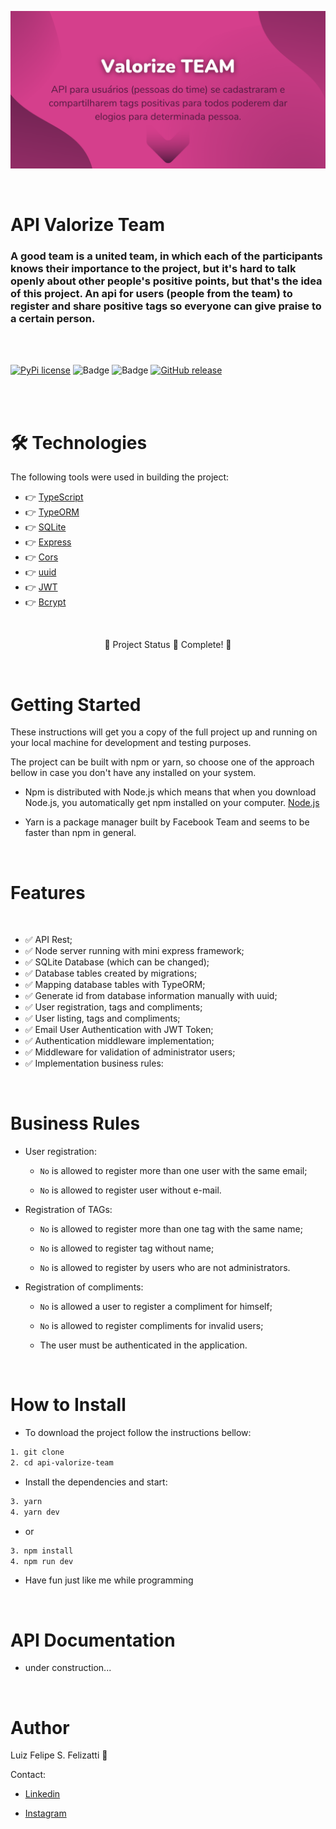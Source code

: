 ![Banner](/assets/banner.png)

<br/>

# API Valorize Team

### A good team is a united team, in which each of the participants knows their importance to the project, but it's hard to talk openly about other people's positive points, but that's the idea of this project. An api for users (people from the team) to register and share positive tags so everyone can give praise to a certain person.

<br/>
<br/>

[![PyPi license](https://badgen.net/pypi/license/pip/)](https://pypi.com/project/pip/) ![Badge](https://img.shields.io/static/v1?label=MadeWith&message=TypeScript&color=OO7accstyle=for-the-badge&logo=ghost) ![Badge](https://img.shields.io/static/v1?label=Usage&message=NodeJS&color=007accstyle=for-the-badge&logo=ghost) [![GitHub release](https://img.shields.io/github/release/Naereen/StrapDown.js.svg)](https://GitHub.com/Naereen/StrapDown.js/releases/)

<br/>
<br/>

🛠 Technologies
=================
The following tools were used in building the project:

- 👉 [TypeScript](https://www.typescriptlang.org/)
- 👉 [TypeORM](https://typeorm.io/)
- 👉 [SQLite](https://www.sqlite.org/docs.html)
- 👉 [Express](https://expressjs.com/pt-br/)
- 👉 [Cors](https://github.com/expressjs/cors)
- 👉 [uuid](https://www.npmjs.com/package/uuid)
- 👉 [JWT](https://jwt.io)
- 👉 [Bcrypt](https://www.npmjs.com/package/bcrypt)

<br/>

<p align="center">
  🤖 Project Status 🚀 Complete! 🤖
</p>
<br/>

Getting Started
=================

These instructions will get you a copy of the full project up and running on your local machine for development and testing purposes.

The project can be built with npm or yarn, so choose one of the approach bellow in case you don't have any installed on your system.

- Npm is distributed with Node.js which means that when you download Node.js, you automatically get npm installed on your computer. [Node.js](https://nodejs.org/en/)

- Yarn is a package manager built by Facebook Team and seems to be faster than npm in general.

<br/>

Features 
=================
<br/>

- ✅ API Rest;
- ✅ Node server running with mini express framework;
- ✅ SQLite Database (which can be changed);
- ✅ Database tables created by migrations;
- ✅ Mapping database tables with TypeORM;
- ✅ Generate id from database information manually with uuid;
- ✅ User registration, tags and compliments;
- ✅ User listing, tags and compliments;
- ✅ Email User Authentication with JWT Token;
- ✅ Authentication middleware implementation;
- ✅ Middleware for validation of administrator users;
- ✅ Implementation business rules:

<br/>

Business Rules
=================

- User registration:

   - `No` is allowed to register more than one user with the same email;

   - `No` is allowed to register user without e-mail.

- Registration of TAGs:

   - `No` is allowed to register more than one tag with the same name;

   - `No` is allowed to register tag without name;

   - `No` is allowed to register by users who are not administrators.

- Registration of compliments:

   - `No` is allowed a user to register a compliment for himself;

   - `No` is allowed to register compliments for invalid users;

   - The user must be authenticated in the application.


<br/>

How to Install
=================

- To download the project follow the instructions bellow:

```bash
1. git clone
2. cd api-valorize-team
```

- Install the dependencies and start:

```bash
3. yarn
4. yarn dev
```
- or

```bash
3. npm install
4. npm run dev
```

- Have fun just like me while programming

<br/>

API Documentation
=================

- under construction...

<br/>

Author
=================

Luiz Felipe S. Felizatti 🎯 

Contact:

- [Linkedin](https://www.linkedin.com/in/luiz-felipe-siqueira-felizatti-00783a1ab/)

- [Instagram](https://www.instagram.com/luiz_2fs/)
